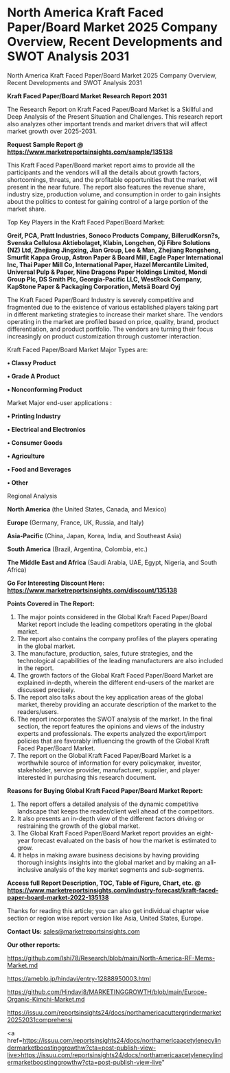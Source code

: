 # North America Kraft Faced Paper/Board Market 2025 Company Overview, Recent Developments and SWOT Analysis 2031
North America Kraft Faced Paper/Board Market 2025 Company Overview, Recent Developments and SWOT Analysis 2031

<strong>Kraft Faced Paper/Board Market Research Report 2031</strong>

The Research Report on Kraft Faced Paper/Board Market is a Skillful and Deep Analysis of the Present Situation and Challenges. This research report also analyzes other important trends and market drivers that will affect market growth over 2025-2031.

<strong>Request Sample Report @ <a href=https://www.marketreportsinsights.com/sample/135138>https://www.marketreportsinsights.com/sample/135138</a></strong>

This Kraft Faced Paper/Board market report aims to provide all the participants and the vendors will all the details about growth factors, shortcomings, threats, and the profitable opportunities that the market will present in the near future. The report also features the revenue share, industry size, production volume, and consumption in order to gain insights about the politics to contest for gaining control of a large portion of the market share.

Top Key Players in the Kraft Faced Paper/Board Market:

<strong>Greif, PCA, Pratt Industries, Sonoco Products Company, BillerudKorsn?s, Svenska Cellulosa Aktiebolaget, Klabin, Longchen, Oji Fibre Solutions (NZ) Ltd, Zhejiang Jingxing, Jian Group, Lee & Man, Zhejiang Rongsheng, Smurfit Kappa Group, Astron Paper & Board Mill, Eagle Paper International Inc, Thai Paper Mill Co, International Paper, Hazel Mercantile Limited, Universal Pulp & Paper, Nine Dragons Paper Holdings Limited, Mondi Group Plc, DS Smith Plc, Georgia-Pacific LLC, WestRock Company, KapStone Paper & Packaging Corporation, Metsä Board Oyj</strong>

The Kraft Faced Paper/Board Industry is severely competitive and fragmented due to the existence of various established players taking part in different marketing strategies to increase their market share. The vendors operating in the market are profiled based on price, quality, brand, product differentiation, and product portfolio. The vendors are turning their focus increasingly on product customization through customer interaction.

Kraft Faced Paper/Board Market Major Types are:

<strong>• Classy Product

• Grade A Product

• Nonconforming Product</strong>

Market Major end-user applications :

<strong>• Printing Industry

• Electrical and Electronics

• Consumer Goods

• Agriculture

• Food and Beverages

• Other</strong>

Regional Analysis

</u><strong><b>North America</b></strong> (the United States, Canada, and Mexico)

<strong><b>Europe </b></strong>(Germany, France, UK, Russia, and Italy)

<strong><b>Asia-Pacific</b></strong> (China, Japan, Korea, India, and Southeast Asia)

<strong><b>South America</b></strong> (Brazil, Argentina, Colombia, etc.)

<strong><b>The Middle East and Africa</b></strong> (Saudi Arabia, UAE, Egypt, Nigeria, and South Africa)

<strong>Go For Interesting Discount Here: <a href=https://www.marketreportsinsights.com/discount/135138>https://www.marketreportsinsights.com/discount/135138</a></strong>

<strong>Points Covered in The Report:</strong>
<ol>
  <li>The major points considered in the Global Kraft Faced Paper/Board Market report include the leading competitors operating in the global market.</li>
  <li>The report also contains the company profiles of the players operating in the global market.</li>
  <li>The manufacture, production, sales, future strategies, and the technological capabilities of the leading manufacturers are also included in the report.</li>
  <li>The growth factors of the Global Kraft Faced Paper/Board Market are explained in-depth, wherein the different end-users of the market are discussed precisely.</li>
  <li>The report also talks about the key application areas of the global market, thereby providing an accurate description of the market to the readers/users.</li>
  <li>The report incorporates the SWOT analysis of the market. In the final section, the report features the opinions and views of the industry experts and professionals. The experts analyzed the export/import policies that are favorably influencing the growth of the Global Kraft Faced Paper/Board Market.</li>
  <li>The report on the Global Kraft Faced Paper/Board Market is a worthwhile source of information for every policymaker, investor, stakeholder, service provider, manufacturer, supplier, and player interested in purchasing this research document.</li>
</ol>
<strong>Reasons for Buying Global Kraft Faced Paper/Board Market Report:</strong>

<ol>
  <li>The report offers a detailed analysis of the dynamic competitive landscape that keeps the reader/client well ahead of the competitors.</li>
  <li>It also presents an in-depth view of the different factors driving or restraining the growth of the global market.</li>
  <li>The Global Kraft Faced Paper/Board Market report provides an eight-year forecast evaluated on the basis of how the market is estimated to grow.</li>
  <li>It helps in making aware business decisions by having providing thorough insights insights into the global market and by making an all-inclusive analysis of the key market segments and sub-segments.</li>
</ol>
<strong>Access full Report Description, TOC, Table of Figure, Chart, etc. @ <a href=https://www.marketreportsinsights.com/industry-forecast/kraft-faced-paper-board-market-2022-135138>https://www.marketreportsinsights.com/industry-forecast/kraft-faced-paper-board-market-2022-135138</a></strong>


Thanks for reading this article; you can also get individual chapter wise section or region wise report version like Asia, United States, Europe.

<strong>Contact Us:</strong>
sales@marketreportsinsights.com

<strong>Our other reports:</strong>

<a href=https://github.com/Ishi78/Research/blob/main/North-America-RF-Mems-Market.md>https://github.com/Ishi78/Research/blob/main/North-America-RF-Mems-Market.md</a>

<a href=https://ameblo.jp/hindavi/entry-12888950003.html>https://ameblo.jp/hindavi/entry-12888950003.html</a>

<a href=https://github.com/Hindavi8/MARKETINGGROWTH/blob/main/Europe-Organic-Kimchi-Market.md>https://github.com/Hindavi8/MARKETINGGROWTH/blob/main/Europe-Organic-Kimchi-Market.md</a>

<a href=https://issuu.com/reportsinsights24/docs/northamericacuttergrindermarket20252031comprehensi>https://issuu.com/reportsinsights24/docs/northamericacuttergrindermarket20252031comprehensi</a>

<a href=https://issuu.com/reportsinsights24/docs/northamericaacetylenecylindermarketboostinggrowthw?cta=post-publish-view-live>https://issuu.com/reportsinsights24/docs/northamericaacetylenecylindermarketboostinggrowthw?cta=post-publish-view-live</a>"
